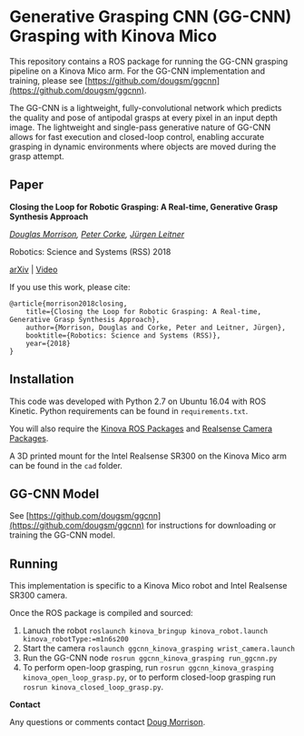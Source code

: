 # Generative Grasping CNN (GG-CNN) Grasping with Kinova Mico

This repository contains a ROS package for running the GG-CNN grasping pipeline on a Kinova Mico arm.  For the GG-CNN implementation and training, please see [https://github.com/dougsm/ggcnn](https://github.com/dougsm/ggcnn).

The GG-CNN is a lightweight, fully-convolutional network which predicts the quality and pose of antipodal grasps at every pixel in an input depth image.  The lightweight and single-pass generative nature of GG-CNN allows for fast execution and closed-loop control, enabling accurate grasping in dynamic environments where objects are moved during the grasp attempt.

## Paper

**Closing the Loop for Robotic Grasping: A Real-time, Generative Grasp Synthesis Approach**

*[Douglas Morrison](http://dougsm.com), [Peter Corke](http://petercorke.com), [Jürgen Leitner](http://juxi.net)*

Robotics: Science and Systems (RSS) 2018

[arXiv](https://arxiv.org/abs/1804.05172) | [Video](https://www.youtube.com/watch?v=7nOoxuGEcxA)

If you use this work, please cite:

```text
@article{morrison2018closing, 
	title={Closing the Loop for Robotic Grasping: A Real-time, Generative Grasp Synthesis Approach}, 
	author={Morrison, Douglas and Corke, Peter and Leitner, Jürgen}, 
	booktitle={Robotics: Science and Systems (RSS)}, 
	year={2018} 
}
```


## Installation

This code was developed with Python 2.7 on Ubuntu 16.04 with ROS Kinetic.  Python requirements can be found in `requirements.txt`.

You will also require the [Kinova ROS Packages](https://github.com/Kinovarobotics/kinova-ros) and [Realsense Camera Packages](http://wiki.ros.org/realsense_camera).

A 3D printed mount for the Intel Realsense SR300 on the Kinova Mico arm can be found in the `cad` folder.

## GG-CNN Model

See [https://github.com/dougsm/ggcnn](https://github.com/dougsm/ggcnn) for instructions for downloading or training the GG-CNN model.

## Running

This implementation is specific to a Kinova Mico robot and Intel Realsense SR300 camera.

Once the ROS package is compiled and sourced:

1. Lanuch the robot `roslaunch kinova_bringup kinova_robot.launch kinova_robotType:=m1n6s200`
2. Start the camera `roslaunch ggcnn_kinova_grasping wrist_camera.launch`
3. Run the GG-CNN node `rosrun ggcnn_kinova_grasping run_ggcnn.py`
4. To perform open-loop grasping, run `rosrun ggcnn_kinova_grasping kinova_open_loop_grasp.py`, or to perform closed-loop grasping run `rosrun kinova_closed_loop_grasp.py`.

**Contact**

Any questions or comments contact [Doug Morrison](mailto:doug.morrison@roboticvision.org).
